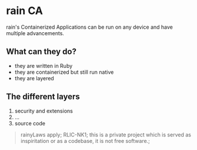 # rain CA
rain's Containerized Applications can be run on any device and have multiple advancements.

## What can they do?
- they are written in Ruby
- they are containerized but still run native
- they are layered

## The different layers
1. security and extensions
2. ...
3. source code


> rainyLaws apply;
> RLIC-NK1;
> this is a private project which is served as inspiritation or as a codebase, it is not free software.;
